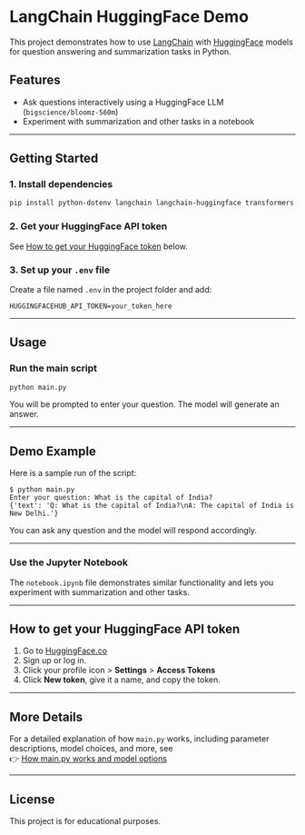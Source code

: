 # LangChain HuggingFace Demo

This project demonstrates how to use [LangChain](https://python.langchain.com/) with [HuggingFace](https://huggingface.co/) models for question answering and summarization tasks in Python.

## Features

- Ask questions interactively using a HuggingFace LLM (`bigscience/bloomz-560m`)
- Experiment with summarization and other tasks in a notebook

---

## Getting Started

### 1. Install dependencies

```sh
pip install python-dotenv langchain langchain-huggingface transformers
```

### 2. Get your HuggingFace API token

See [How to get your HuggingFace token](#how-to-get-your-huggingface-api-token) below.

### 3. Set up your `.env` file

Create a file named `.env` in the project folder and add:

```
HUGGINGFACEHUB_API_TOKEN=your_token_here
```

---

## Usage


### Run the main script

```sh
python main.py
```

You will be prompted to enter your question. The model will generate an answer.

---

## Demo Example

Here is a sample run of the script:

```
$ python main.py
Enter your question: What is the capital of India?
{'text': 'Q: What is the capital of India?\nA: The capital of India is New Delhi.'}
```

You can ask any question and the model will respond accordingly.

---

### Use the Jupyter Notebook

The `notebook.ipynb` file demonstrates similar functionality and lets you experiment with summarization and other tasks.

---

## How to get your HuggingFace API token

1. Go to [HuggingFace.co](https://huggingface.co/)
2. Sign up or log in.
3. Click your profile icon > **Settings** > **Access Tokens**
4. Click **New token**, give it a name, and copy the token.

---

## More Details

For a detailed explanation of how `main.py` works, including parameter descriptions, model choices, and more, see  
👉 [How main.py works and model options](README_mainpy.md)

---

## License

This project is for educational purposes.